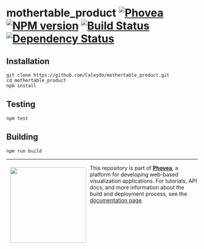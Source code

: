 mothertable_product [![Phovea][phovea-image]][phovea-url] [![NPM version][npm-image]][npm-url] [![Build Status][travis-image]][travis-url] [![Dependency Status][daviddm-image]][daviddm-url]
=====================



Installation
------------

```
git clone https://github.com/Caleydo/mothertable_product.git
cd mothertable_product
npm install
```

Testing
-------

```
npm test
```

Building
--------

```
npm run build
```



***

<a href="https://caleydo.org"><img src="http://caleydo.org/assets/images/logos/caleydo.svg" align="left" width="200px" hspace="10" vspace="6"></a>
This repository is part of **[Phovea](http://phovea.caleydo.org/)**, a platform for developing web-based visualization applications. For tutorials, API docs, and more information about the build and deployment process, see the [documentation page](http://caleydo.org/documentation/).


[phovea-image]: https://img.shields.io/badge/Phovea-Product-FABC15.svg
[phovea-url]: https://phovea.caleydo.org
[npm-image]: https://badge.fury.io/js/mothertable_product.svg
[npm-url]: https://npmjs.org/package/mothertable_product
[travis-image]: https://travis-ci.org/Caleydo/mothertable_product.svg?branch=master
[travis-url]: https://travis-ci.org/Caleydo/mothertable_product
[daviddm-image]: https://david-dm.org/Caleydo/mothertable_product.svg?theme=shields.io
[daviddm-url]: https://david-dm.org/Caleydo/mothertable_product
